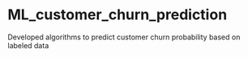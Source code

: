 # ML_customer_churn_prediction
Developed algorithms to predict customer churn probability based on labeled data
